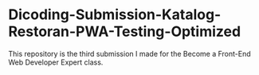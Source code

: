 # Dicoding-Submission-Katalog-Restoran-PWA-Testing-Optimized
This repository is the third submission I made for the Become a Front-End Web Developer Expert class.
